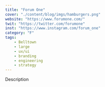 ```yaml
---
title: "Forum One"
cover: "./content/blog/imgs/hamburgers.png"
website: "https://www.forumone.com/"
twit: "https://twitter.com/forumone"
inst: "https://www.instagram.com/forum_one"
category: "F"
tags:
    - Belltown
    - large
    - ux/ui
    - branding
    - engineering
    - strategy
---
```


Description
